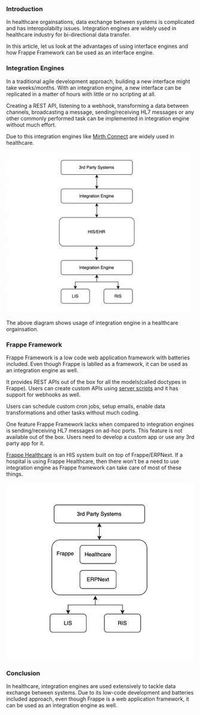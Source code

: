 <!--
.. title: Using Frappe Framework As An Integration Engine
.. slug: frappe-framework-mirth
.. date: 2022-02-28 21:31:40 UTC+05:30
.. tags: frappe-framework, healthcare
.. category:
.. link:
.. description: How open source frappe framework can be used as an alternative to integration engines like mirth connect.
.. type: text
-->

### Introduction

In healthcare orgainsations, data exchange between systems is complicated and has interopolabilty issues. Integration engines are widely used in healthcare industry for bi-directional data transfer.

In this article, let us look at the advantages of using interface engines and how Frappe Framework can be used as an interface engine.


### Integration Engines

In a traditional agile development approach, building a new interface might take weeks/months. With an integration engine, a new interface can be replicated in a matter of hours with little or no scripting at all.

Creating a REST API, listening to a webhook, transforming a data between channels, broadcasting a message, sending/receiving HL7 messages or any other commonly performed task can be implemented in integration engine without much effort.

Due to this integration engines like [Mirth Connect][] are widely used in healthcare.

<img src="/images/mirth-integration-engine.png" />

The above diagram shows usage of integration engine in a healthcare orgainsation.



### Frappe Framework

Frappe Framework is a low code web application framework with batteries included. Even though Frappe is lablled as a framework, it can be used as an integration engine as well.

It provides REST APIs out of the box for all the models(called doctypes in Frappe). Users can create custom APIs using [server scripts][] and it has support for webhooks as well.

Users can schedule custom cron jobs, setup emails, enable data transformations and other tasks without much coding.

One feature Frappe Framework lacks when compared to integration engines is sending/receiving HL7 messages on ad-hoc ports. This feature is not available out of the box. Users need to develop a custom app or use any 3rd party app for it.

[Frappe Healthcare][] is an HIS system built on top of Frappe/ERPNext. If a hospital is using Frappe Healthcare, then there won't be a need to use integration engine as Frappe framework can take care of most of these things.


<img src="/images/frappe-his.png" />


### Conclusion

In healthcare, integration engines are used extensively to tackle data exchange between systems. Due to its low-code development and batteries included approach, even though Frappe is a web application framework, it can be used as an integration engine as well.



[Mirth Connect]: https://en.wikipedia.org/wiki/Mirth_Connect

[server scripts]: https://frappeframework.com/docs/v13/user/en/api/rest

[webhooks]: https://frappeframework.com/docs/v13/user/en/guides/integration/webhooks

[Frappe Healthcare]: https://github.com/frappe/healthcare
